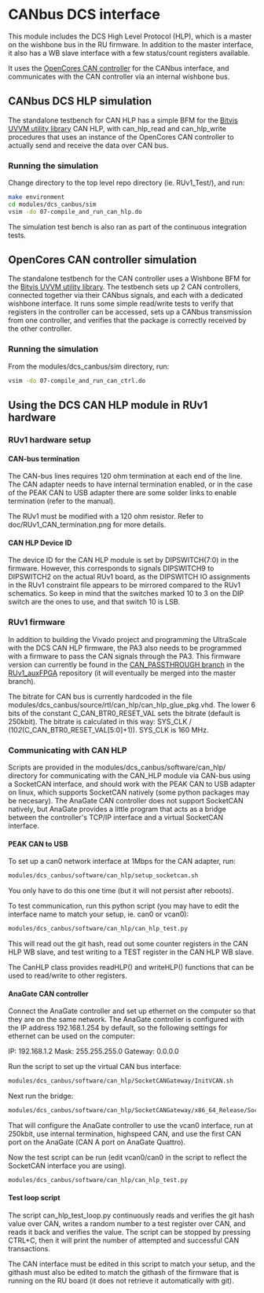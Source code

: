 # CANbus DCS interface

This module includes the DCS High Level Protocol (HLP), which is a master on the wishbone bus in the RU firmware. In addition to the master interface, it also has a WB slave interface with a few status/count registers available.

It uses the [OpenCores CAN controller](https://opencores.org/project,can) for the CANbus interface, and communicates with the CAN controller via an internal wishbone bus.


## CANbus DCS HLP simulation

The standalone testbench for CAN HLP has a simple BFM for the [Bitvis UVVM utility library](https://github.com/UVVM/UVVM_All) CAN HLP, with can\_hlp\_read and can\_hlp\_write procedures that uses an instance of the OpenCores CAN controller to actually send and receive the data over CAN bus.

### Running the simulation

Change directory to the top level repo directory (ie. RUv1\_Test/), and run:

```bash
make environment
cd modules/dcs_canbus/sim
vsim -do 07-compile_and_run_can_hlp.do
```

The simulation test bench is also ran as part of the continuous integration tests.

## OpenCores CAN controller simulation

The standalone testbench for the CAN controller uses a Wishbone BFM for the [Bitvis UVVM utility library](https://github.com/UVVM/UVVM_All). The testbench sets up 2 CAN controllers, connected together via their CANbus signals, and each with a dedicated wishbone interface. It runs some simple read/write tests to verify that registers in the controller can be accessed, sets up a CANbus transmission from one controller, and verifies that the package is correctly received by the other controller.

### Running the simulation

From the modules/dcs\_canbus/sim directory, run:

```bash
vsim -do 07-compile_and_run_can_ctrl.do
```

## Using the DCS CAN HLP module in RUv1 hardware

### RUv1 hardware setup

#### CAN-bus termination

The CAN-bus lines requires 120 ohm termination at each end of the line. The CAN adapter needs to have internal termination enabled, or in the case of the PEAK CAN to USB adapter there are some solder links to enable termination (refer to the manual).

The RUv1 must be modified with a 120 ohm resistor. Refer to doc/RUv1\_CAN\_termination.png for more details.

#### CAN HLP Device ID

The device ID for the CAN HLP module is set by DIPSWITCH(7:0) in the firmware. However, this corresponds to signals DIPSWITCH9 to DIPSWITCH2 on the actual RUv1 board, as the DIPSWITCH IO assignments in the RUv1 constraint file appears to be mirrored compared to the RUv1 schematics. So keep in mind that the switches marked 10 to 3 on the DIP switch are the ones to use, and that switch 10 is LSB.

### RUv1 firmware

In addition to building the Vivado project and programming the UltraScale with the DCS CAN HLP firmware, the PA3 also needs to be programmed with a firmware to pass the CAN signals through the PA3. This firmware version can currently be found in the [CAN_PASSTHROUGH branch](https://gitlab.cern.ch/alice-its-wp10-firmware/RUv1_auxFPGA/tree/CAN_PASSTHROUGH) in the [RUv1_auxFPGA](https://gitlab.cern.ch/alice-its-wp10-firmware/RUv1_auxFPGA) repository (it will eventually be merged into the master branch).

The bitrate for CAN bus is currently hardcoded in the file modules/dcs\_canbus/source/rtl/can\_hlp/can\_hlp\_glue\_pkg.vhd. The lower 6 bits of the constant C\_CAN\_BTR0\_RESET_VAL sets the bitrate (default is 250kbit).
The bitrate is calculated in this way: SYS\_CLK / (10*2*(C\_CAN\_BTR0\_RESET\_VAL[5:0]+1)). SYS\_CLK is 160 MHz.


### Communicating with CAN HLP

Scripts are provided in the modules/dcs\_canbus/software/can\_hlp/ directory for communicating with the CAN\_HLP module via CAN-bus using a SocketCAN interface, and should work with the PEAK CAN to USB adapter on linux, which supports SocketCAN natively (some python packages may be necesary).
The AnaGate CAN controller does not support SocketCAN natively, but AnaGate provides a little program that acts as a bridge between the controller's TCP/IP interface and a virtual SocketCAN interface.


#### PEAK CAN to USB

To set up a can0 network interface at 1Mbps for the CAN adapter, run:

```bash
modules/dcs_canbus/software/can_hlp/setup_socketcan.sh
```

You only have to do this one time (but it will not persist after reboots).

To test communication, run this python script (you may have to edit the interface name to match your setup, ie. can0 or vcan0):

```bash
modules/dcs_canbus/software/can_hlp/can_hlp_test.py
```

This will read out the git hash, read out some counter registers in the CAN HLP WB slave, and test writing to a TEST register in the CAN HLP WB slave.

The CanHLP class provides readHLP() and writeHLP() functions that can be used to read/write to other registers.

#### AnaGate CAN controller

Connect the AnaGate controller and set up ethernet on the computer so that they are on the same network. The AnaGate controller is configured with the IP address 192.168.1.254 by default, so the following settings for ethernet can be used on the computer:

IP: 192.168.1.2
Mask: 255.255.255.0
Gateway: 0.0.0.0

Run the script to set up the virtual CAN bus interface:

```bash
modules/dcs_canbus/software/can_hlp/SocketCANGateway/InitVCAN.sh
```

Next run the bridge:

```bash
modules/dcs_canbus/software/can_hlp/SocketCANGateway/x86_64_Release/SocketCANGateway vcan0 --baudrate=250000 --termination=1 --highspeed=1 --canport=0
```

That will configure the AnaGate controller to use the vcan0 interface, run at 250kbit, use internal termination, highspeed CAN, and use the first CAN port on the AnaGate (CAN A port on AnaGate Quattro).

Now the test script can be run (edit vcan0/can0 in the script to reflect the SocketCAN interface you are using).

```bash
modules/dcs_canbus/software/can_hlp/can_hlp_test.py
```

#### Test loop script

The script can\_hlp\_test\_loop.py continuously reads and verifies the git hash value over CAN, writes a random number to a test register over CAN, and reads it back and verifies the value. The script can be stopped by pressing CTRL+C, then it will print the number of attempted and successful CAN transactions.

The CAN interface must be edited in this script to match your setup, and the githash must also be edited to match the githash of the firmware that is running on the RU board (it does not retrieve it automatically with git).

